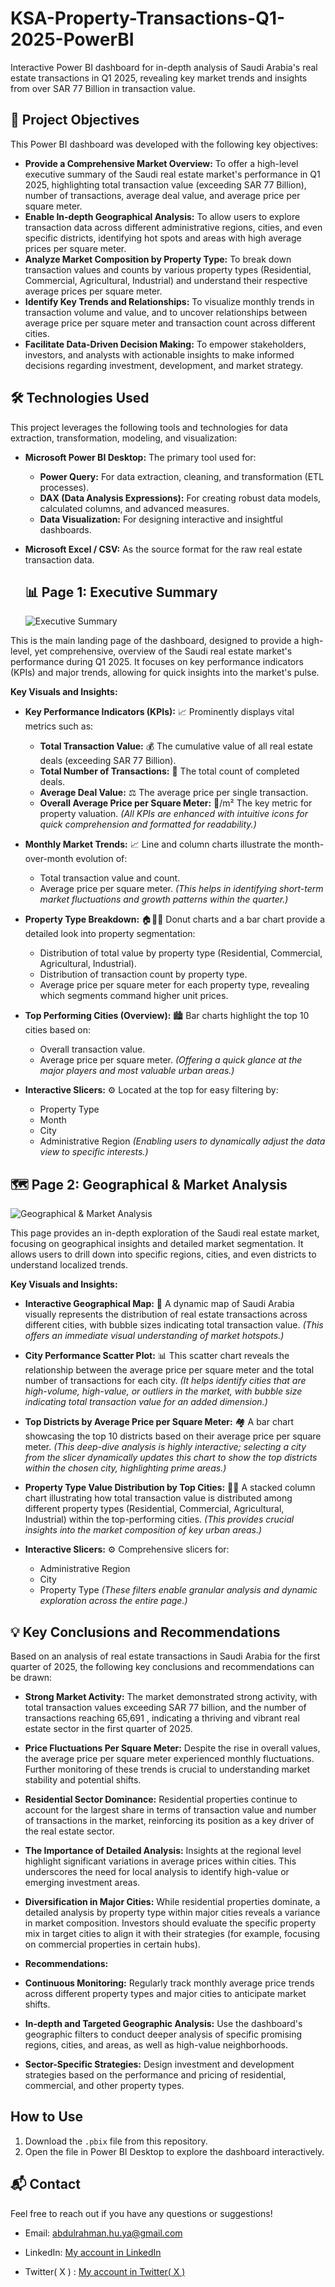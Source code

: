 # KSA-Property-Transactions-Q1-2025-PowerBI
Interactive Power BI dashboard for in-depth analysis of Saudi Arabia's real estate transactions in Q1 2025, revealing key market trends and insights from over SAR 77 Billion in transaction value.

## 🎯 Project Objectives

This Power BI dashboard was developed with the following key objectives:

* **Provide a Comprehensive Market Overview:** To offer a high-level executive summary of the Saudi real estate market's performance in Q1 2025, highlighting total transaction value (exceeding SAR 77 Billion), number of transactions, average deal value, and average price per square meter.
* **Enable In-depth Geographical Analysis:** To allow users to explore transaction data across different administrative regions, cities, and even specific districts, identifying hot spots and areas with high average prices per square meter.
* **Analyze Market Composition by Property Type:** To break down transaction values and counts by various property types (Residential, Commercial, Agricultural, Industrial) and understand their respective average prices per square meter.
* **Identify Key Trends and Relationships:** To visualize monthly trends in transaction volume and value, and to uncover relationships between average price per square meter and transaction count across different cities.
* **Facilitate Data-Driven Decision Making:** To empower stakeholders, investors, and analysts with actionable insights to make informed decisions regarding investment, development, and market strategy.

## 🛠️ Technologies Used

This project leverages the following tools and technologies for data extraction, transformation, modeling, and visualization:

* **Microsoft Power BI Desktop:** The primary tool used for:
    * **Power Query:** For data extraction, cleaning, and transformation (ETL processes).
    * **DAX (Data Analysis Expressions):** For creating robust data models, calculated columns, and advanced measures.
    * **Data Visualization:** For designing interactive and insightful dashboards.
* **Microsoft Excel / CSV:** As the source format for the raw real estate transaction data.



  ## 📊 Page 1: Executive Summary
  ![Executive Summary](https://github.com/Abdulrahman-hussen/KSA-Property-Transactions-Q1-2025-PowerBI/blob/main/screenshots/p1.png)

This is the main landing page of the dashboard, designed to provide a high-level, yet comprehensive, overview of the Saudi real estate market's performance during Q1 2025. It focuses on key performance indicators (KPIs) and major trends, allowing for quick insights into the market's pulse.

**Key Visuals and Insights:**

* **Key Performance Indicators (KPIs):** 📈 Prominently displays vital metrics such as:
    * **Total Transaction Value:** 💰 The cumulative value of all real estate deals (exceeding SAR 77 Billion).
    * **Total Number of Transactions:** 🔢 The total count of completed deals.
    * **Average Deal Value:** ⚖️ The average price per single transaction.
    * **Overall Average Price per Square Meter:** 🏡/m² The key metric for property valuation.
    *(All KPIs are enhanced with intuitive icons for quick comprehension and formatted for readability.)*

* **Monthly Market Trends:** 📈 Line and column charts illustrate the month-over-month evolution of:
    * Total transaction value and count.
    * Average price per square meter.
    *(This helps in identifying short-term market fluctuations and growth patterns within the quarter.)*

* **Property Type Breakdown:** 🏠🏢🌾 Donut charts and a bar chart provide a detailed look into property segmentation:
    * Distribution of total value by property type (Residential, Commercial, Agricultural, Industrial).
    * Distribution of transaction count by property type.
    * Average price per square meter for each property type, revealing which segments command higher unit prices.

* **Top Performing Cities (Overview):** 🏙️ Bar charts highlight the top 10 cities based on:
    * Overall transaction value.
    * Average price per square meter.
    *(Offering a quick glance at the major players and most valuable urban areas.)*

* **Interactive Slicers:** ⚙️ Located at the top for easy filtering by:
    * Property Type
    * Month
    * City
    * Administrative Region
    *(Enabling users to dynamically adjust the data view to specific interests.)*


## 🗺️ Page 2: Geographical & Market Analysis

![Geographical & Market Analysis](https://github.com/Abdulrahman-hussen/KSA-Property-Transactions-Q1-2025-PowerBI/blob/main/screenshots/p2.png)

This page provides an in-depth exploration of the Saudi real estate market, focusing on geographical insights and detailed market segmentation. It allows users to drill down into specific regions, cities, and even districts to understand localized trends.

**Key Visuals and Insights:**

* **Interactive Geographical Map:** 📍 A dynamic map of Saudi Arabia visually represents the distribution of real estate transactions across different cities, with bubble sizes indicating total transaction value.
    *(This offers an immediate visual understanding of market hotspots.)*

* **City Performance Scatter Plot:** 📊 This scatter chart reveals the relationship between the average price per square meter and the total number of transactions for each city.
    *(It helps identify cities that are high-volume, high-value, or outliers in the market, with bubble size indicating total transaction value for an added dimension.)*

* **Top Districts by Average Price per Square Meter:** 🏘️ A bar chart showcasing the top 10 districts based on their average price per square meter.
    *(This deep-dive analysis is highly interactive; selecting a city from the slicer dynamically updates this chart to show the top districts within the chosen city, highlighting prime areas.)*

* **Property Type Value Distribution by Top Cities:** 🏢🏡 A stacked column chart illustrating how total transaction value is distributed among different property types (Residential, Commercial, Agricultural, Industrial) within the top-performing cities.
    *(This provides crucial insights into the market composition of key urban areas.)*

* **Interactive Slicers:** ⚙️ Comprehensive slicers for:
    * Administrative Region
    * City
    * Property Type
    *(These filters enable granular analysis and dynamic exploration across the entire page.)*

## 💡 Key Conclusions and Recommendations

Based on an analysis of real estate transactions in Saudi Arabia for the first quarter of 2025, the following key conclusions and recommendations can be drawn:

* **Strong Market Activity:** The market demonstrated strong activity, with total transaction values ​​exceeding SAR 77 billion, and the number of transactions reaching 65,691 , indicating a thriving and vibrant real estate sector in the first quarter of 2025.
* **Price Fluctuations Per Square Meter:** Despite the rise in overall values, the average price per square meter experienced monthly fluctuations. Further monitoring of these trends is crucial to understanding market stability and potential shifts.
* **Residential Sector Dominance:** Residential properties continue to account for the largest share in terms of transaction value and number of transactions in the market, reinforcing its position as a key driver of the real estate sector.


* **The Importance of Detailed Analysis:** Insights at the regional level highlight significant variations in average prices within cities. This underscores the need for local analysis to identify high-value or emerging investment areas.

* **Diversification in Major Cities:** While residential properties dominate, a detailed analysis by property type within major cities reveals a variance in market composition. Investors should evaluate the specific property mix in target cities to align it with their strategies (for example, focusing on commercial properties in certain hubs).

* **Recommendations:**

* **Continuous Monitoring:** Regularly track monthly average price trends across different property types and major cities to anticipate market shifts.

* **In-depth and Targeted Geographic Analysis:** Use the dashboard's geographic filters to conduct deeper analysis of specific promising regions, cities, and areas, as well as high-value neighborhoods.
* **Sector-Specific Strategies:** Design investment and development strategies based on the performance and pricing of residential, commercial, and other property types.

## How to Use
1. Download the `.pbix` file from this repository.
2. Open the file in Power BI Desktop to explore the dashboard interactively.


## 📬 Contact
Feel free to reach out if you have any questions or suggestions!

- Email: abdulrahman.hu.ya@gmail.com

- LinkedIn: [My account in LinkedIn ](https://www.linkedin.com/in/abduhuya/)

- Twitter( X ) : [My account in Twitter( X ) ](https://x.com/ARH_data)
